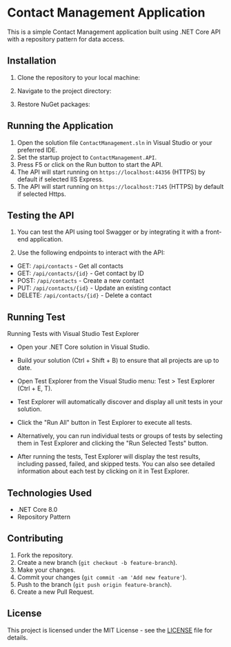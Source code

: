 # Contact Management Application

This is a simple Contact Management application built using .NET Core API with a repository pattern for data access.

## Installation

1. Clone the repository to your local machine:

2. Navigate to the project directory:

3. Restore NuGet packages:


## Running the Application

1. Open the solution file `ContactManagement.sln` in Visual Studio or your preferred IDE.
2. Set the startup project to `ContactManagement.API`.
3. Press F5 or click on the Run button to start the API.
4. The API will start running on `https://localhost:44356` (HTTPS) by default if selected IIS Express.
5. The API will start running on `https://localhost:7145` (HTTPS) by default if selected Https.

## Testing the API

1. You can test the API using tool Swagger or by integrating it with a front-end application.

2. Use the following endpoints to interact with the API:
- GET: `/api/contacts` - Get all contacts
- GET: `/api/contacts/{id}` - Get contact by ID
- POST: `/api/contacts` - Create a new contact
- PUT: `/api/contacts/{id}` - Update an existing contact
- DELETE: `/api/contacts/{id}` - Delete a contact

## Running Test
Running Tests with Visual Studio Test Explorer
- Open your .NET Core solution in Visual Studio.

- Build your solution (Ctrl + Shift + B) to ensure that all projects are up to date.

- Open Test Explorer from the Visual Studio menu: Test > Test Explorer (Ctrl + E, T).

- Test Explorer will automatically discover and display all unit tests in your solution.

- Click the "Run All" button in Test Explorer to execute all tests.

- Alternatively, you can run individual tests or groups of tests by selecting them in Test Explorer and clicking the "Run Selected Tests" button.

- After running the tests, Test Explorer will display the test results, including passed, failed, and skipped tests. You can also see detailed information about each test by clicking on it in Test Explorer.

## Technologies Used

- .NET Core 8.0
- Repository Pattern

## Contributing

1. Fork the repository.
2. Create a new branch (`git checkout -b feature-branch`).
3. Make your changes.
4. Commit your changes (`git commit -am 'Add new feature'`).
5. Push to the branch (`git push origin feature-branch`).
6. Create a new Pull Request.

## License

This project is licensed under the MIT License - see the [LICENSE](LICENSE) file for details.
